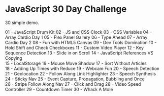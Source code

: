 # JavaScript 30 Day Challenge
30 simple demo.

01 - JavaScript Drum Kit
02 - JS and CSS Clock
03 - CSS Variables
04 - Array Cardio Day 1
05 - Flex Panel Gallery
06 - Type Ahead
07 - Array Cardio Day 2
08 - Fun with HTML5 Canvas
09 - Dev Tools Domination
10 - Hold Shift and Check Checkboxes
11 - Custom Video Player
12 - Key Sequence Detection
13 - Slide in on Scroll
14 - JavaScript References VS Copying	
15 - LocalStorage
16 - Mouse Move Shadow
17 - Sort Without Articles	
18 - Adding Up Times with Reduce
19 - Webcam Fun
20 - Speech Detection
21 - Geolocation
22 - Follow Along Link Highlighter
23 - Speech Synthesis	
24 - Sticky Nav	
25 - Event Capture, Propagation, Bubbling and Once	
26 - Stripe Follow Along Nav
27 - Click and Drag	
28 - Video Speed Controller	
29 - Countdown Timer
30 - Whack A Mole